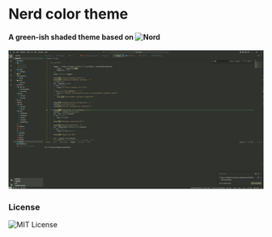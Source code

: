 # Nerd color theme
#### A green-ish shaded theme based on ![Nord](https://www.nordtheme.com/ports/visual-studio-code)

![Nerd](./assets/nerd.png "Nerd color theme")

### License
![MIT License](https://github.com/CMiguelRB/nerd-color-theme/blob/main/LICENSE)